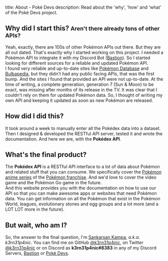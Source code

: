 title: About - Poké Devs
description: Read about the 'why', 'how' and 'what' of the Poké Devs project.

## Why did I start this? <small>Aren't there already tons of other APIs?</small>
Yeah, exactly, there are 100s of other Pokémon APIs out there. But they are all
out dated. That's exactly why I started working on this project. I needed a
Pokémon API to integrate it with my Discord Bot ([Bastion](https://bastionbot.org 'Bastion: Discord Bot')).
So I started looking for different sources for a reliable and updated Pokémon
API.  
I found very reliable and up-to-date sites like [Pokémon Database](https://pokemondb.net/)
and [Bulbapedia](https://bulbapedia.bulbagarden.net/), but they didn't had any
public facing APIs, that was the first bump. And the sites I found that provided
an API were not up-to-date. At the time of writing, a complete generation,
generation 7 (Sun & Moon) to be exact, was missing after months of its release
in the TV. It was clear that I couldn't rely on them for updated Pokémon data.
So, I thought of writing my own API and keeping it updated as soon as new
Pokémon are released.

## How did I did this?
It took around a week to manually enter all the Pokédex data into a dataset.
Then I designed & developed the RESTful API server, tested it and wrote the
documentation. And here we are, with the **Pokédex API**.

## What's the final product?
The **Pokédex API** is a RESTful API interface to a lot of data about Pokémon
and related stuff that you can consume. We specifically cover the [Pokémon anime series](https://en.wikipedia.org/wiki/Pok%C3%A9mon_%28anime%29 'Pokémon (anime)')
of the [Pokémon franchise](https://en.wikipedia.org/wiki/Pok%C3%A9mon 'Pokémon').
And we'd love to cover the video game and the Pokémon Go game in the future.  
And this website provides you with the documentation on how to use our API so
that you can make awesome apps or websites that need Pokémon data. You can get
information on all the Pokémon that exist in the Pokémon World, leagues,
evolutionary stones and egg groups and a lot more (and a LOT LOT more in the
future).

## But wait, who am I?
So, the answer to the final question, I'm [Sankarsan Kampa](https://sankarsankampa.com),
*a.k.a. k3rn31p4nic*. You can find me on GitHub [@k3rn31p4nic](https://github.com/k3rn31p4nic),
on Twitter [@k3rn31p4nic](https://twitter.com/k3rn31p4nic) or on Discord as
**k3rn31p4nic#8383** in any of my Discord Servers, [Bastion](https://discord.gg/fzx8fkt)
or [Poké Devs](https://discord.gg/7P4H3TY).
